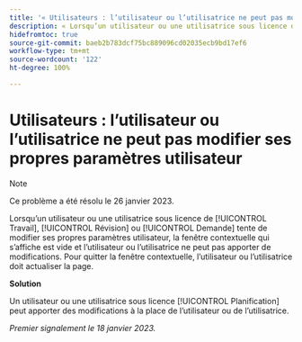 ```yaml
---
title: '« Utilisateurs : l’utilisateur ou l’utilisatrice ne peut pas modifier ses propres paramètres utilisateur »'
description: « Lorsqu’un utilisateur ou une utilisatrice sous licence de [!UICONTROL Travail], [!UICONTROL Révision] ou [!UICONTROL Demande] tente de modifier ses propres paramètres utilisateur, la fenêtre contextuelle qui s’affiche est vide et l’utilisateur ou l’utilisatrice ne peut pas apporter de modifications. Pour quitter la fenêtre contextuelle, l’utilisateur ou l’utilisatrice doit actualiser la page. »
hidefromtoc: true
source-git-commit: baeb2b783dcf75bc889096cd02035ecb9bd17ef6
workflow-type: tm+mt
source-wordcount: '122'
ht-degree: 100%

---
```



# Utilisateurs : l’utilisateur ou l’utilisatrice ne peut pas modifier ses propres paramètres utilisateur

>[!NOTE]
>
>Ce problème a été résolu le 26 janvier 2023.

Lorsqu’un utilisateur ou une utilisatrice sous licence de [!UICONTROL Travail], [!UICONTROL Révision] ou [!UICONTROL Demande] tente de modifier ses propres paramètres utilisateur, la fenêtre contextuelle qui s’affiche est vide et l’utilisateur ou l’utilisatrice ne peut pas apporter de modifications. Pour quitter la fenêtre contextuelle, l’utilisateur ou l’utilisatrice doit actualiser la page.

**Solution**

Un utilisateur ou une utilisatrice sous licence [!UICONTROL Planification] peut apporter des modifications à la place de l’utilisateur ou de l’utilisatrice.

_Premier signalement le 18 janvier 2023._

